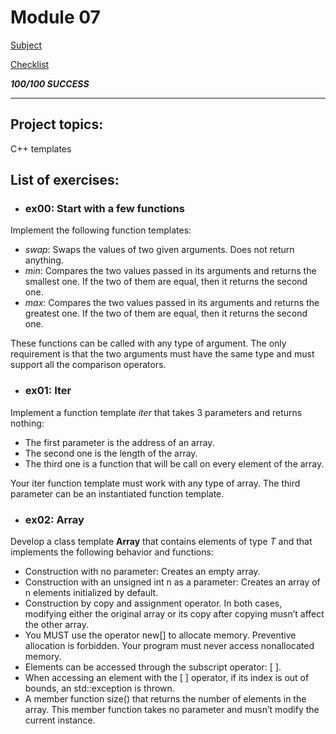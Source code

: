 # Module 07
[Subject](https://cdn.intra.42.fr/pdf/pdf/52144/en.subject.pdf)

[Checklist](https://github.com/mharriso/school21-checklists/blob/master/ng_4_cpp_module_07.pdf)

***100/100 SUCCESS***

---
## Project topics:
C++ templates

## List of exercises:
* ### ex00: Start with a few functions

Implement the following function templates:
- *swap*: Swaps the values of two given arguments. Does not return anything.
- *min*: Compares the two values passed in its arguments and returns the smallest
one. If the two of them are equal, then it returns the second one.
- *max*: Compares the two values passed in its arguments and returns the greatest one.
If the two of them are equal, then it returns the second one.

These functions can be called with any type of argument. The only requirement is
that the two arguments must have the same type and must support all the comparison
operators.


* ### ex01: Iter

Implement a function template *iter* that takes 3 parameters and returns nothing:
- The first parameter is the address of an array.
- The second one is the length of the array.
- The third one is a function that will be call on every element of the array.

Your iter function template must work with any type of array. The third parameter
can be an instantiated function template.


* ### ex02: Array

Develop a class template **Array** that contains elements of type *T* and that implements
the following behavior and functions:
- Construction with no parameter: Creates an empty array.
- Construction with an unsigned int n as a parameter: Creates an array of n elements
initialized by default.
- Construction by copy and assignment operator. In both cases, modifying either the
original array or its copy after copying musn’t affect the other array.
- You MUST use the operator new[] to allocate memory. Preventive allocation is forbidden. Your program must never access nonallocated memory.
- Elements can be accessed through the subscript operator: [ ].
- When accessing an element with the [ ] operator, if its index is out of bounds, an
std::exception is thrown.
- A member function size() that returns the number of elements in the array. This
member function takes no parameter and musn’t modify the current instance.
